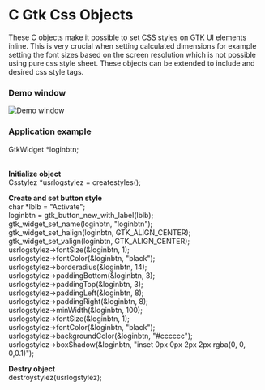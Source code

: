 # C Gtk Css Objects
These C objects make it possible to set CSS styles on GTK UI elements inline. This is very crucial when setting calculated dimensions for example setting the font sizes based on the screen resolution which is not possible using pure css style sheet. These objects can be extended to include and desired css style tags.
<br>


<h3>Demo window</h3>

![Demo window](https://github.com/stvcheche/CGtkcssObjects/blob/main/cgtkcssobjects.png)


<h3>Application example</h3>
GtkWidget *loginbtn;<br><br>
      
**Initialize object**     
Csstylez *usrlogstylez = createstyles();<br>

**Create and set button style**<br>
	char *lblb = "Activate";<br>
	loginbtn = gtk_button_new_with_label(lblb);<br>
	gtk_widget_set_name(loginbtn, "loginbtn");<br>
	gtk_widget_set_halign(loginbtn, GTK_ALIGN_CENTER);<br>
	gtk_widget_set_valign(loginbtn, GTK_ALIGN_CENTER);<br>
	usrlogstylez->fontSize(&loginbtn, 1);<br>
	usrlogstylez->fontColor(&loginbtn, "black");<br>
	usrlogstylez->borderadius(&loginbtn, 14);<br>
	usrlogstylez->paddingBottom(&loginbtn, 3);<br>
	usrlogstylez->paddingTop(&loginbtn, 3);<br>
	usrlogstylez->paddingLeft(&loginbtn, 8);<br>
	usrlogstylez->paddingRight(&loginbtn, 8);<br>
	usrlogstylez->minWidth(&loginbtn, 100);<br>
	usrlogstylez->fontSize(&loginbtn, 1);<br>
	usrlogstylez->fontColor(&loginbtn, "black");<br>
	usrlogstylez->backgroundColor(&loginbtn, "#cccccc");<br>
	usrlogstylez->boxShadow(&loginbtn, "inset 0px 0px 2px 2px rgba(0, 0, 0,0.1)");<br>
  
  **Destry object**<br>
  destroystylez(usrlogstylez);<br>
